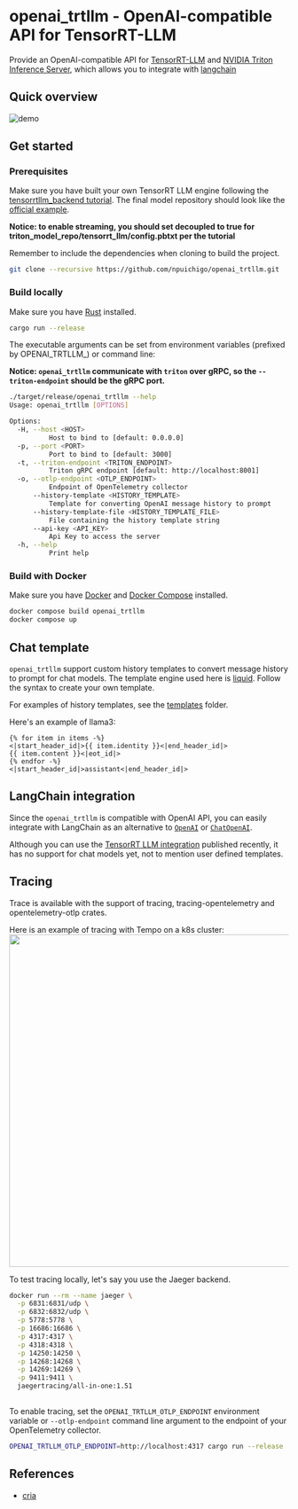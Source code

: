 # openai_trtllm - OpenAI-compatible API for TensorRT-LLM

Provide an OpenAI-compatible API for [TensorRT-LLM](https://github.com/NVIDIA/TensorRT-LLM)
and [NVIDIA Triton Inference Server](https://github.com/triton-inference-server/tensorrtllm_backend), which allows you
to integrate with [langchain](https://github.com/langchain-ai/langchain)

## Quick overview

![demo](images/demo.gif)

## Get started

### Prerequisites

Make sure you have built your own TensorRT LLM engine following
the [tensorrtllm_backend tutorial](https://github.com/triton-inference-server/tensorrtllm_backend#using-the-tensorrt-llm-backend).
The final model repository should look like
the [official example](https://github.com/triton-inference-server/tensorrtllm_backend/tree/v0.9.0/all_models/inflight_batcher_llm).

**Notice: to enable streaming, you should set decoupled to true for triton_model_repo/tensorrt_llm/config.pbtxt per the
tutorial**

Remember to include the dependencies when cloning to build the project.

```bash
git clone --recursive https://github.com/npuichigo/openai_trtllm.git
```

### Build locally

Make sure you have [Rust](https://www.rust-lang.org/tools/install) installed.

```bash
cargo run --release
```

The executable arguments can be set from environment variables (prefixed by OPENAI_TRTLLM_) or command line:

**Notice: `openai_trtllm` communicate with `triton` over gRPC, so the `--triton-endpoint` should be the gRPC port.**

```bash
./target/release/openai_trtllm --help
Usage: openai_trtllm [OPTIONS]

Options:
  -H, --host <HOST>
          Host to bind to [default: 0.0.0.0]
  -p, --port <PORT>
          Port to bind to [default: 3000]
  -t, --triton-endpoint <TRITON_ENDPOINT>
          Triton gRPC endpoint [default: http://localhost:8001]
  -o, --otlp-endpoint <OTLP_ENDPOINT>
          Endpoint of OpenTelemetry collector
      --history-template <HISTORY_TEMPLATE>
          Template for converting OpenAI message history to prompt
      --history-template-file <HISTORY_TEMPLATE_FILE>
          File containing the history template string
      --api-key <API_KEY>
          Api Key to access the server
  -h, --help
          Print help
```

### Build with Docker

Make sure you have [Docker](https://docs.docker.com/get-docker/) and [Docker Compose](https://docs.docker.com/compose/)
installed.

```bash
docker compose build openai_trtllm
docker compose up
```

## Chat template

`openai_trtllm` support custom history templates to convert message history to prompt for chat models. The template
engine used here is [liquid](https://shopify.github.io/liquid/). Follow the syntax to create your own template.

For examples of history templates, see the [templates](templates) folder.

Here's an example of llama3:

```
{% for item in items -%}
<|start_header_id|>{{ item.identity }}<|end_header_id|>
{{ item.content }}<|eot_id|>
{% endfor -%}
<|start_header_id|>assistant<|end_header_id|>
```

## LangChain integration

Since the `openai_trtllm` is compatible with OpenAI API, you can easily integrate with LangChain as an alternative to
[`OpenAI`](https://api.python.langchain.com/en/latest/llms/langchain_openai.llms.base.OpenAI.html#langchain_openai.llms.base.OpenAI)
or [`ChatOpenAI`](https://api.python.langchain.com/en/latest/chat_models/langchain_openai.chat_models.base.ChatOpenAI.html#langchain_openai.chat_models.base.ChatOpenAI).

Although you can use the
[TensorRT LLM integration](https://api.python.langchain.com/en/latest/llms/langchain_nvidia_trt.llms.TritonTensorRTLLM.html#langchain_nvidia_trt.llms.TritonTensorRTLLM)
published recently, it has no support for chat models yet, not to mention user defined templates.

## Tracing

Trace is available with the support of tracing, tracing-opentelemetry and opentelemetry-otlp crates.

Here is an example of tracing with Tempo on a k8s cluster:
<img src="images/trace.png" width=600>

To test tracing locally, let's say you use the Jaeger backend.

```bash
docker run --rm --name jaeger \
  -p 6831:6831/udp \
  -p 6832:6832/udp \
  -p 5778:5778 \
  -p 16686:16686 \
  -p 4317:4317 \
  -p 4318:4318 \
  -p 14250:14250 \
  -p 14268:14268 \
  -p 14269:14269 \
  -p 9411:9411 \
  jaegertracing/all-in-one:1.51
  
```

To enable tracing, set the `OPENAI_TRTLLM_OTLP_ENDPOINT` environment variable or `--otlp-endpoint` command line
argument to the endpoint of your OpenTelemetry collector.

```bash
OPENAI_TRTLLM_OTLP_ENDPOINT=http://localhost:4317 cargo run --release
```

## References

- [cria](https://github.com/AmineDiro/cria)
